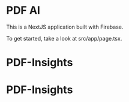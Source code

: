 # PDF AI

This is a NextJS application built with Firebase.

To get started, take a look at src/app/page.tsx.
# PDF-Insights
# PDF-Insights
